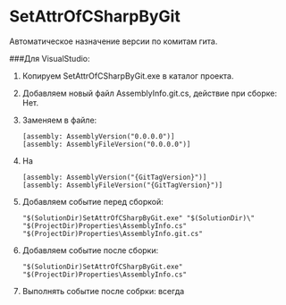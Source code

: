 # SetAttrOfCSharpByGit
Автоматическое назначение версии по комитам гита.

###Для VisualStudio:
1.  Копируем SetAttrOfCSharpByGit.exe в каталог проекта.
2.  Добавляем новый файл AssemblyInfo.git.cs, действие при сборке: Нет.
3.  Заменяем в файле:

        [assembly: AssemblyVersion("0.0.0.0")]
        [assembly: AssemblyFileVersion("0.0.0.0")]

4.  На

        [assembly: AssemblyVersion("{GitTagVersion}")]
        [assembly: AssemblyFileVersion("{GitTagVersion}")]

5.  Добавляем событие перед сборкой:

        "$(SolutionDir)SetAttrOfCSharpByGit.exe" "$(SolutionDir)\" "$(ProjectDir)Properties\AssemblyInfo.cs" "$(ProjectDir)Properties\AssemblyInfo.git.cs"

6.  Добавляем событие после сборки:

        "$(SolutionDir)SetAttrOfCSharpByGit.exe" "$(ProjectDir)Properties\AssemblyInfo.cs"
        
7.  Выполнять событие после собрки: всегда
